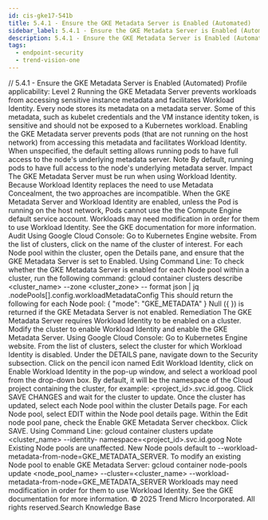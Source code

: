 ```yaml
---
id: cis-gke17-541b
title: 5.4.1 - Ensure the GKE Metadata Server is Enabled (Automated)
sidebar_label: 5.4.1 - Ensure the GKE Metadata Server is Enabled (Automated)
description: 5.4.1 - Ensure the GKE Metadata Server is Enabled (Automated)
tags:
  - endpoint-security
  - trend-vision-one
---
```


/*<![CDATA[*/ $('#title').html($('meta[name=map-description]').attr('content')); /*]]>*/ 5.4.1 - Ensure the GKE Metadata Server is Enabled (Automated) Profile applicability: Level 2 Running the GKE Metadata Server prevents workloads from accessing sensitive instance metadata and facilitates Workload Identity. Every node stores its metadata on a metadata server. Some of this metadata, such as kubelet credentials and the VM instance identity token, is sensitive and should not be exposed to a Kubernetes workload. Enabling the GKE Metadata server prevents pods (that are not running on the host network) from accessing this metadata and facilitates Workload Identity. When unspecified, the default setting allows running pods to have full access to the node's underlying metadata server. Note By default, running pods to have full access to the node's underlying metadata server. Impact The GKE Metadata Server must be run when using Workload Identity. Because Workload Identity replaces the need to use Metadata Concealment, the two approaches are incompatible. When the GKE Metadata Server and Workload Identity are enabled, unless the Pod is running on the host network, Pods cannot use the the Compute Engine default service account. Workloads may need modification in order for them to use Workload Identity. See the GKE documentation for more information. Audit Using Google Cloud Console: Go to Kubernetes Engine website. From the list of clusters, click on the name of the cluster of interest. For each Node pool within the cluster, open the Details pane, and ensure that the GKE Metadata Server is set to Enabled. Using Command Line: To check whether the GKE Metadata Server is enabled for each Node pool within a cluster, run the following command: gcloud container clusters describe <cluster_name> --zone <cluster_zone> -- format json | jq .nodePools[].config.workloadMetadataConfig This should return the following for each Node pool: { "mode": "GKE_METADATA" } Null ({ }) is returned if the GKE Metadata Server is not enabled. Remediation The GKE Metadata Server requires Workload Identity to be enabled on a cluster. Modify the cluster to enable Workload Identity and enable the GKE Metadata Server. Using Google Cloud Console: Go to Kubernetes Engine website. From the list of clusters, select the cluster for which Workload Identity is disabled. Under the DETAILS pane, navigate down to the Security subsection. Click on the pencil icon named Edit Workload Identity, click on Enable Workload Identity in the pop-up window, and select a workload pool from the drop-down box. By default, it will be the namespace of the Cloud project containing the cluster, for example: <project_id>.svc.id.goog. Click SAVE CHANGES and wait for the cluster to update. Once the cluster has updated, select each Node pool within the cluster Details page. For each Node pool, select EDIT within the Node pool details page. Within the Edit node pool pane, check the Enable GKE Metadata Server checkbox. Click SAVE. Using Command Line: gcloud container clusters update <cluster_name> --identity- namespace=<project_id>.svc.id.goog Note Existing Node pools are unaffected. New Node pools default to --workload-metadata-from-node=GKE_METADATA_SERVER. To modify an existing Node pool to enable GKE Metadata Server: gcloud container node-pools update <node_pool_name> --cluster=<cluster_name> --workload-metadata-from-node=GKE_METADATA_SERVER Workloads may need modification in order for them to use Workload Identity. See the GKE documentation for more information. © 2025 Trend Micro Incorporated. All rights reserved.Search Knowledge Base
